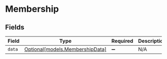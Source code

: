 # Membership


## Fields

| Field                                                          | Type                                                           | Required                                                       | Description                                                    |
| -------------------------------------------------------------- | -------------------------------------------------------------- | -------------------------------------------------------------- | -------------------------------------------------------------- |
| `data`                                                         | [Optional[models.MembershipData]](../models/membershipdata.md) | :heavy_minus_sign:                                             | N/A                                                            |